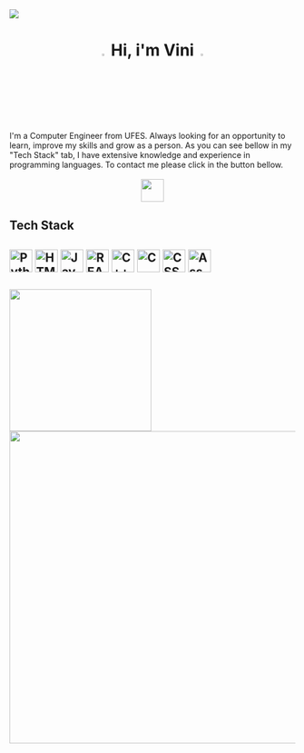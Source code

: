 <a href="https://www.linkedin.com/in/vin%C3%ADcius-rodrigues-de-cerqueira-5741bb236/">
<img src="https://i.postimg.cc/YSqm655b/montanha.png"></a>
<h1 align= center> <img width="3%" src="https://www.cimctrailer.net/img/yy02.gif"> Hi, i'm Vini <img width="3%" src="https://www.cimctrailer.net/img/yy02.gif"> </h1>
I'm a Computer Engineer from UFES. Always looking for an opportunity to learn, improve my skills and grow as a person. As you can see bellow in my "Tech Stack" tab, I have extensive knowledge and experience in programming languages. To contact me please click in the button bellow.
<br />
<br />

<div align = center>
	<a href="https://www.linkedin.com/in/vin%C3%ADcius-rodrigues-de-cerqueira-5741bb236/" title="CONTACT" target="_blank">
		<img height="40em" src="https://www.edigitalagency.com.au/wp-content/uploads/new-linkedin-logo-white-black-png.png" target="_blank"></a>
</div>


<div>
<h2> Tech Stack <h2/>
<a href="https://www.python.org/">
<img title="Python" height="40em" src="https://cdn4.iconfinder.com/data/icons/scripting-and-programming-languages/512/Python_logo-512.png"/></a>
<a href="https://www.ericom.com/glossary/what-is-html5/">
<img title="HTML5" height="40em" src="https://www.shareicon.net/data/2016/06/05/776003_logo_512x512.png"/></a>
<a href="https://developer.mozilla.org/pt-BR/docs/Web/JavaScript">
<img title="JavaScript" height="40em" src="https://seeklogo.com/images/J/javascript-logo-851B872133-seeklogo.com.png"/></a>
<a href="https://react.dev/">
<img title="REACT" height="40em" src="https://static-00.iconduck.com/assets.00/react-icon-2048x1822-iy7h2x8y.png"/></a>
<a href="https://www.w3schools.com/cpp/cpp_intro.asp">
<img title="C++" height="40em" src="https://www.svgrepo.com/show/305912/cplusplus.svg"/></a>
<a href="https://www.w3schools.com/c/c_intro.php">
<img title="C" height="40em" src="https://ibb.co/PCGVSZS"/></a>
<a href="https://www.w3schools.com/css/">
<img title="CSS" height="40em" src="https://cdn-icons-png.flaticon.com/512/82/82127.png"/></a>
<a href="https://www.investopedia.com/terms/a/assembly-language.asp">
<img title="Assembly" height="40em" src="https://i.ibb.co/hKzqp90/194773833-8571f323-4fa8-4036-a51c-57b9d29c683b-svg.png"/></a>
<br />
<br />
	<a href="https://github.com/rodriguesecerqueira">
	<img width="250em" src="https://github-readme-stats.vercel.app/api/top-langs/?username=rodriguesecerqueira&theme=github_dark_dimmed"/>
	<img width="550em" src="https://github-readme-stats.vercel.app/api?username=rodriguesecerqueira&theme=github_dark_dimmed"/>
</div>	

<!--	

	<br />
	<br />
	<a href="https://github.com/rodriguesecerqueira">
	<img width="250em" src="https://github-readme-stats.vercel.app/api/top-langs/?username=rodriguesecerqueira&theme=blue-green"/>
	<img width="550em" src="https://github-readme-stats.vercel.app/api?username=rodriguesecerqueira&theme=blue-green"/>

<h2 align = center> Contact </h2>

<div align = center>
	<a href="https://discord.gg/E6hT4kYVuJ" target="_blank">
		<img src="https://img.shields.io/badge/Discord-5865F2?style=for-the-badge&logo=discord&logoColor=white" target="_blank"></a>
	<a href = "mailto:vinirodce@gmail.com">
		<img src="https://img.shields.io/badge/Gmail-D14836?style=for-the-badge&logo=gmail&logoColor=white" target="_blank"></a>
	<a href="linkedin.com/in/vinícius-rodrigues-de-cerqueira-5741bb236/" target="_blank">
		<img src="https://img.shields.io/badge/-LinkedIn-%230077B5?style=for-the-badge&logo=linkedin&logoColor=white" target="_blank"></a>
</div>


	<a href="https://discord.gg/E6hT4kYVuJ" target="_blank">
		<img src="https://img.shields.io/badge/Discord-5865F2?style=for-the-badge&logo=discord&logoColor=white" target="_blank"></a>
	<a href = "mailto:vinirodce@gmail.com">
		<img src="https://img.shields.io/badge/Gmail-D14836?style=for-the-badge&logo=gmail&logoColor=white" target="_blank"></a>
	<a href = "https://open.spotify.com/user/21oz4sgmrzmc7zepk52zhizla?si=5aa7a04bb69249e0">
		<img src="https://img.shields.io/badge/Spotify-1ED760?&style=for-the-badge&logo=spotify&logoColor=white" target="_blank"></a>
	<a href="https://www.youtube.com/channel/UCJ5gWo0kiiRjv4gMrnN2pNw" target="_blank">
		<img src="https://img.shields.io/badge/YouTube-FF0000?style=for-the-badge&logo=youtube&logoColor=white" target="_blank"></a>
	<a href="https://picpay.me/vinicius_rc/20.0" target="_blank">
		<img src="https://img.shields.io/badge/picpay-21C25E?style=for-the-badge&logo=picpay&logoColor=white" target="_blank"></a>
	<a href="https://steamcommunity.com/id/leprosinho/" target="_blank">
		<img src="https://img.shields.io/badge/Steam-000000?style=for-the-badge&logo=steam&logoColor=white" target="_blank"></a>	
	<a href="https://www.instagram.com/viniciusxrc/" target="_blank">
		<img src="https://img.shields.io/badge/-Instagram-%23E4405F?style=for-the-badge&logo=instagram&logoColor=white" target="_blank"></a>


https://clipart-library.com/img/918274.jpg
https://static.vecteezy.com/system/resources/previews/000/694/587/non_2x/elegant-technology-banner-background-vector.jpg
> **NAME**:  Vinícius R. 

> **MADE IN**:   Brazil

> **LANGUAGES**:   English,   Brazillian-PT (native),   Spanish,   French (Newbie);

!!!Carrinho que gira!!!
<div align= center>
	<a align = center href="https://static.arcadespot.com/retroemulator.php?system=snes&game=2016/08/top-gear.smc" target="_blank"><img width="65%" src="https://i.pinimg.com/originals/a8/87/1c/a8871c47cd30e3f6f442f17d2a6dfd48.gif"></a>
</div>

https://i.ibb.co/PwjnRmk/Generic-Cybersecurity-Banner.jpg -- BANNER
https://images.squarespace-cdn.com/content/v1/5a620ffecf81e065ed640251/1518039522008-2KZE88T77U6C370THQEV/hexagons.png?format=2500w


https://github.com/anuraghazra/github-readme-stats/tree/master/themes
-->

